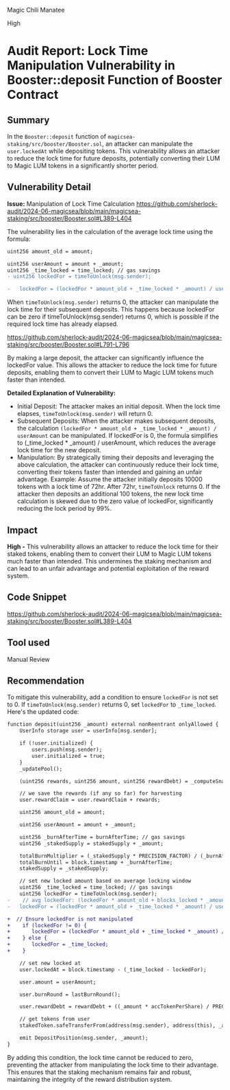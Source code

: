 Magic Chili Manatee

High

# Audit Report: Lock Time Manipulation Vulnerability in Booster::deposit Function of Booster Contract

## Summary
In the `Booster::deposit` function of `magicsea-staking/src/booster/Booster.sol`, an attacker can manipulate the `user.lockedAt` while depositing tokens. This vulnerability allows an attacker to reduce the lock time for future deposits, potentially converting their LUM to Magic LUM tokens in a significantly shorter period.
## Vulnerability Detail
**Issue:** Manipulation of Lock Time Calculation
https://github.com/sherlock-audit/2024-06-magicsea/blob/main/magicsea-staking/src/booster/Booster.sol#L389-L404

The vulnerability lies in the calculation of the average lock time using the formula:
```diff
uint256 amount_old = amount;

uint256 userAmount = amount + _amount;
uint256 _time_locked = time_locked; // gas savings
- uint256 lockedFor = timeToUnlock(msg.sender);

-   lockedFor = (lockedFor * amount_old + _time_locked * _amount) / userAmount;
```

When `timeToUnlock(msg.sender)` returns 0, the attacker can manipulate the lock time for their subsequent deposits. This happens because lockedFor can be zero if timeToUnlock(msg.sender) returns 0, which is possible if the required lock time has already elapsed.

https://github.com/sherlock-audit/2024-06-magicsea/blob/main/magicsea-staking/src/booster/Booster.sol#L791-L796

By making a large deposit, the attacker can significantly influence the lockedFor value. This allows the attacker to reduce the lock time for future deposits, enabling them to convert their LUM to Magic LUM tokens much faster than intended.

**Detailed Explanation of Vulnerability:**
- Initial Deposit: The attacker makes an initial deposit. When the lock time elapses, `timeToUnlock(msg.sender)` will return 0.
- Subsequent Deposits: When the attacker makes subsequent deposits, the calculation `(lockedFor * amount_old + _time_locked * _amount) / userAmount` can be manipulated. If lockedFor is 0, the formula simplifies to (_time_locked * _amount) / userAmount, which reduces the average lock time for the new deposit.
- Manipulation: By strategically timing their deposits and leveraging the above calculation, the attacker can continuously reduce their lock time, converting their tokens faster than intended and gaining an unfair advantage.
Example:
Assume the attacker initially deposits 10000 tokens with a lock time of 72hr. After 72hr, `timeToUnlock` returns 0. If the attacker then deposits an additional 100 tokens, the new lock time calculation is skewed due to the zero value of lockedFor, significantly reducing the lock period by 99%.


## Impact
**High -** This vulnerability allows an attacker to reduce the lock time for their staked tokens, enabling them to convert their LUM to Magic LUM tokens much faster than intended. This undermines the staking mechanism and can lead to an unfair advantage and potential exploitation of the reward system.
## Code Snippet
https://github.com/sherlock-audit/2024-06-magicsea/blob/main/magicsea-staking/src/booster/Booster.sol#L389-L404

## Tool used

Manual Review

## Recommendation
To mitigate this vulnerability, add a condition to ensure `lockedFor` is not set to 0. If `timeToUnlock(msg.sender)` returns 0, set `lockedFor` to `_time_locked`. Here's the updated code:
```diff
function deposit(uint256 _amount) external nonReentrant onlyAllowed {
    UserInfo storage user = userInfo[msg.sender];

    if (!user.initialized) {
        users.push(msg.sender);
        user.initialized = true;
    }
    _updatePool();

    (uint256 rewards, uint256 amount, uint256 rewardDebt) = _computeSnapshotRewards(user);

    // we save the rewards (if any so far) for harvesting
    user.rewardClaim = user.rewardClaim + rewards;

    uint256 amount_old = amount;

    uint256 userAmount = amount + _amount;

    uint256 _burnAfterTime = burnAfterTime; // gas savings
    uint256 _stakedSupply = stakedSupply + _amount;

    totalBurnMultiplier = (_stakedSupply * PRECISION_FACTOR) / (_burnAfterTime);
    totalBurnUntil = block.timestamp + _burnAfterTime;
    stakedSupply = _stakedSupply;

    // set new locked amount based on average locking window
    uint256 _time_locked = time_locked; // gas savings
    uint256 lockedFor = timeToUnlock(msg.sender);
-    // avg lockedFor: (lockedFor * amount_old + blocks_locked * _amount) / user.amount
-   lockedFor = (lockedFor * amount_old + _time_locked * _amount) / userAmount;

+  // Ensure lockedFor is not manipulated
+    if (lockedFor != 0) {
+       lockedFor = (lockedFor * amount_old + _time_locked * _amount) / userAmount;
+    } else {
+       lockedFor = _time_locked;
+    }

    // set new locked at
    user.lockedAt = block.timestamp - (_time_locked - lockedFor);

    user.amount = userAmount;

    user.burnRound = lastBurnRound();

    user.rewardDebt = rewardDebt + ((_amount * accTokenPerShare) / PRECISION_FACTOR);

    // get tokens from user
    stakedToken.safeTransferFrom(address(msg.sender), address(this), _amount);

    emit DepositPosition(msg.sender, _amount);
}
```
By adding this condition, the lock time cannot be reduced to zero, preventing the attacker from manipulating the lock time to their advantage. This ensures that the staking mechanism remains fair and robust, maintaining the integrity of the reward distribution system.
